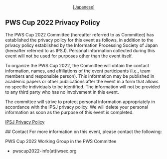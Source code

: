 <div style="text-align: center;">
 <font size="2">
  <a href="./privacy_policy.html">[Japanese]</a>
 </font>
</div>

## PWS Cup 2022 Privacy Policy

The PWS Cup 2022 Committee (hereafter referred to as Committee) has established the privacy policy for this event as follows, in addition to the privacy policy established by the Information Processing Society of Japan (hereafter referred to as IPSJ).
Personal information collected during this event will not be used for purposes other than the event itself.

To organize the PWS Cup 2022, the Committee will obtain the contact information, names, and affiliations of the event participants (i.e., team members and responsible person).
This information may be published in academic papers or other publications after the event in a form that allows no specific individuals to be identified. The information will not be provided to any third party who has no involvement in this event.

The committee will strive to protect personal information appropriately in accordance with the IPSJ privacy policy. We will delete your personal information as soon as the purpose of this event is completed.

[IPSJ Privacy Policy](https://www.ipsj.or.jp/english/privacypolicy_e.html)

## Contact
For more information on this event, please contact the following:

PWS Cup 2022 Working Group in the PWS Committee

  - pwscup2022-info(at)iwsec.org
